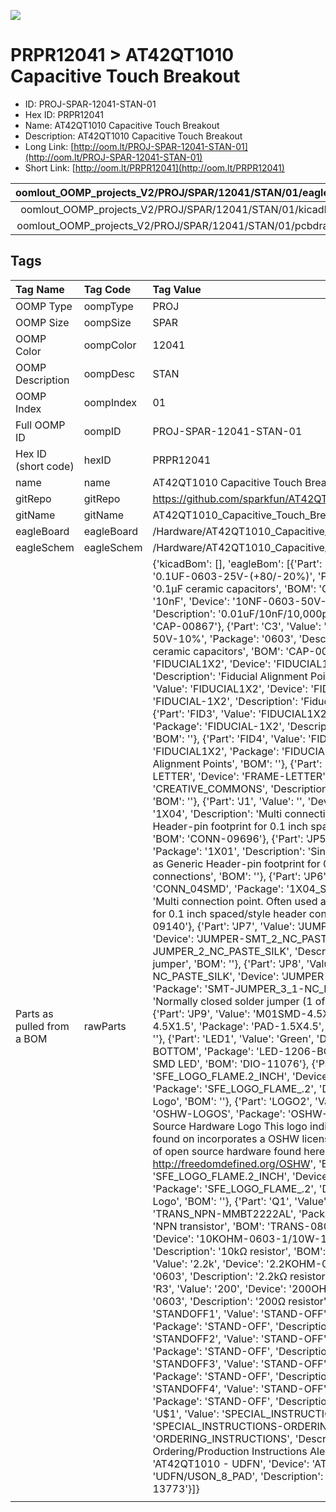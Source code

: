 


  
![][im]
# PRPR12041 > AT42QT1010 Capacitive Touch Breakout

- ID: PROJ-SPAR-12041-STAN-01
- Hex ID: PRPR12041
- Name: AT42QT1010 Capacitive Touch Breakout
- Description: AT42QT1010 Capacitive Touch Breakout
- Long Link: [http://oom.lt/PROJ-SPAR-12041-STAN-01](http://oom.lt/PROJ-SPAR-12041-STAN-01)
- Short Link: [http://oom.lt/PRPR12041](http://oom.lt/PRPR12041)
  

|oomlout_OOMP_projects_V2/PROJ/SPAR/12041/STAN/01/eagleImage.png|oomlout_OOMP_projects_V2/PROJ/SPAR/12041/STAN/01/eagleSchemImage.png|oomlout_OOMP_projects_V2/PROJ/SPAR/12041/STAN/01/kicadPcb3dFront.png|oomlout_OOMP_projects_V2/PROJ/SPAR/12041/STAN/01/kicadPcb3dBack.png|
| :---: | :---: | :---: | :---: |
|oomlout_OOMP_projects_V2/PROJ/SPAR/12041/STAN/01/kicadPcb3d.png|oomlout_OOMP_projects_V2/PROJ/SPAR/12041/STAN/01/bomBack.png|oomlout_OOMP_projects_V2/PROJ/SPAR/12041/STAN/01/bomFront.png|oomlout_OOMP_projects_V2/PROJ/SPAR/12041/STAN/01/pcbdraw.svg|
|oomlout_OOMP_projects_V2/PROJ/SPAR/12041/STAN/01/pcbdrawBack.svg||||

## Tags
  

|Tag Name|Tag Code|Tag Value|
| :--- | :--- | :--- |
|OOMP Type|oompType|PROJ|
|OOMP Size|oompSize|SPAR|
|OOMP Color|oompColor|12041|
|OOMP Description|oompDesc|STAN|
|OOMP Index|oompIndex|01|
|Full OOMP ID|oompID|PROJ-SPAR-12041-STAN-01|
|Hex ID (short code)|hexID|PRPR12041|
|name|name|AT42QT1010 Capacitive Touch Breakout|
|gitRepo|gitRepo|https://github.com/sparkfun/AT42QT1010_Capacitive_Touch_Breakout|
|gitName|gitName|AT42QT1010_Capacitive_Touch_Breakout|
|eagleBoard|eagleBoard|/Hardware/AT42QT1010_Capacitive_Touch_Breakout.brd|
|eagleSchem|eagleSchem|/Hardware/AT42QT1010_Capacitive_Touch_Breakout.sch|
|Parts as pulled from a BOM|rawParts|{'kicadBom': [], 'eagleBom': [{'Part': 'C1', 'Value': '0.1uF', 'Device': '0.1UF-0603-25V-(+80/-20%)', 'Package': '0603', 'Description': '0.1µF ceramic capacitors', 'BOM': 'CAP-00810'}, {'Part': 'C2', 'Value': '10nF', 'Device': '10NF-0603-50V-10%', 'Package': '0603', 'Description': '0.01uF/10nF/10,000pF ceramic capacitors', 'BOM': 'CAP-00867'}, {'Part': 'C3', 'Value': '10nF', 'Device': '10NF-0603-50V-10%', 'Package': '0603', 'Description': '0.01uF/10nF/10,000pF ceramic capacitors', 'BOM': 'CAP-00867'}, {'Part': 'FID1', 'Value': 'FIDUCIAL1X2', 'Device': 'FIDUCIAL1X2', 'Package': 'FIDUCIAL-1X2', 'Description': 'Fiducial Alignment Points', 'BOM': ''}, {'Part': 'FID2', 'Value': 'FIDUCIAL1X2', 'Device': 'FIDUCIAL1X2', 'Package': 'FIDUCIAL-1X2', 'Description': 'Fiducial Alignment Points', 'BOM': ''}, {'Part': 'FID3', 'Value': 'FIDUCIAL1X2', 'Device': 'FIDUCIAL1X2', 'Package': 'FIDUCIAL-1X2', 'Description': 'Fiducial Alignment Points', 'BOM': ''}, {'Part': 'FID4', 'Value': 'FIDUCIAL1X2', 'Device': 'FIDUCIAL1X2', 'Package': 'FIDUCIAL-1X2', 'Description': 'Fiducial Alignment Points', 'BOM': ''}, {'Part': 'FRAME1', 'Value': 'FRAME-LETTER', 'Device': 'FRAME-LETTER', 'Package': 'CREATIVE_COMMONS', 'Description': 'Schematic Frame - Letter', 'BOM': ''}, {'Part': 'J1', 'Value': '', 'Device': 'CONN_04', 'Package': '1X04', 'Description': 'Multi connection point. Often used as Generic Header-pin footprint for 0.1 inch spaced/style header connections', 'BOM': 'CONN-09696'}, {'Part': 'JP5', 'Value': '', 'Device': 'CONN_01', 'Package': '1X01', 'Description': 'Single connection point. Often used as Generic Header-pin footprint for 0.1 inch spaced/style header connections', 'BOM': ''}, {'Part': 'JP6', 'Value': 'SMD', 'Device': 'CONN_04SMD', 'Package': '1X04_SMD_RA_MALE', 'Description': 'Multi connection point. Often used as Generic Header-pin footprint for 0.1 inch spaced/style header connections', 'BOM': 'CONN-09140'}, {'Part': 'JP7', 'Value': 'JUMPER-SMT_2_NC_PASTE_SILK', 'Device': 'JUMPER-SMT_2_NC_PASTE_SILK', 'Package': 'SMT-JUMPER_2_NC_PASTE_SILK', 'Description': 'Normally closed solder jumper', 'BOM': ''}, {'Part': 'JP8', 'Value': 'JUMPER-SMT_3_1-NC_PASTE_SILK', 'Device': 'JUMPER-SMT_3_1-NC_PASTE_SILK', 'Package': 'SMT-JUMPER_3_1-NC_PASTE_SILK', 'Description': 'Normally closed solder jumper (1 of 2 connections)', 'BOM': ''}, {'Part': 'JP9', 'Value': 'M01SMD-4.5X1.5', 'Device': 'M01SMD-4.5X1.5', 'Package': 'PAD-1.5X4.5', 'Description': 'Header 1', 'BOM': ''}, {'Part': 'LED1', 'Value': 'Green', 'Device': 'LED-GREEN1206-BOTTOM', 'Package': 'LED-1206-BOTTOM', 'Description': 'Green SMD LED', 'BOM': 'DIO-11076'}, {'Part': 'LOGO1', 'Value': 'SFE_LOGO_FLAME.2_INCH', 'Device': 'SFE_LOGO_FLAME.2_INCH', 'Package': 'SFE_LOGO_FLAME_.2', 'Description': 'SparkFun Flame Logo', 'BOM': ''}, {'Part': 'LOGO2', 'Value': 'OSHW-LOGOS', 'Device': 'OSHW-LOGOS', 'Package': 'OSHW-LOGO-S', 'Description': 'Open Source Hardware Logo This logo indicates the piece of hardware it is found on incorporates a OSHW license and/or adheres to the definition of open source hardware found here: http://freedomdefined.org/OSHW', 'BOM': ''}, {'Part': 'LOGO4', 'Value': 'SFE_LOGO_FLAME.2_INCH', 'Device': 'SFE_LOGO_FLAME.2_INCH', 'Package': 'SFE_LOGO_FLAME_.2', 'Description': 'SparkFun Flame Logo', 'BOM': ''}, {'Part': 'Q1', 'Value': '600mA/40V', 'Device': 'TRANS_NPN-MMBT2222AL', 'Package': 'SOT23-3', 'Description': 'NPN transistor', 'BOM': 'TRANS-08049'}, {'Part': 'R1', 'Value': '10k', 'Device': '10KOHM-0603-1/10W-1%', 'Package': '0603', 'Description': '10kΩ resistor', 'BOM': 'RES-00824'}, {'Part': 'R2', 'Value': '2.2k', 'Device': '2.2KOHM-0603-1/10W-1%', 'Package': '0603', 'Description': '2.2kΩ resistor', 'BOM': 'RES-08272'}, {'Part': 'R3', 'Value': '200', 'Device': '200OHM-0603-1/10W-1%', 'Package': '0603', 'Description': '200Ω resistor', 'BOM': 'RES-08220'}, {'Part': 'STANDOFF1', 'Value': 'STAND-OFF', 'Device': 'STAND-OFF', 'Package': 'STAND-OFF', 'Description': 'Stand Off', 'BOM': ''}, {'Part': 'STANDOFF2', 'Value': 'STAND-OFF', 'Device': 'STAND-OFF', 'Package': 'STAND-OFF', 'Description': 'Stand Off', 'BOM': ''}, {'Part': 'STANDOFF3', 'Value': 'STAND-OFF', 'Device': 'STAND-OFF', 'Package': 'STAND-OFF', 'Description': 'Stand Off', 'BOM': ''}, {'Part': 'STANDOFF4', 'Value': 'STAND-OFF', 'Device': 'STAND-OFF', 'Package': 'STAND-OFF', 'Description': 'Stand Off', 'BOM': ''}, {'Part': 'U$1', 'Value': 'SPECIAL_INSTRUCTIONS-ORDERING', 'Device': 'SPECIAL_INSTRUCTIONS-ORDERING', 'Package': 'ORDERING_INSTRUCTIONS', 'Description': 'Special Ordering/Production Instructions Alert', 'BOM': ''}, {'Part': 'U1', 'Value': 'AT42QT1010 - UDFN', 'Device': 'AT42QT1010UDFN', 'Package': 'UDFN/USON_8_PAD', 'Description': 'Atmel AT42QT1010', 'BOM': 'IC-13773'}]}|
||||



[im]: PROJ/SPAR/12041/STAN/01/kicadPcb3d_450.png
